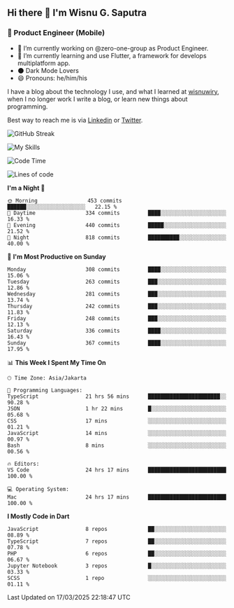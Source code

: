## Hi there 👋 I'm Wisnu G. Saputra

### :mobile_phone_off: Product Engineer (Mobile)

- 🔭 I’m currently working on @zero-one-group as Product Engineer.
- 🌱 I’m currently learning and use Flutter, a framework for develops multiplatform app.
- 🌑 Dark Mode Lovers
- 😄 Pronouns: he/him/his

I have a blog about the technology I use, and what I learned at [wisnuwiry](https://wisnuwiry.space/), when I no longer work I write a blog, or learn new things about programming.

Best way to reach me is via [Linkedin](https://www.linkedin.com/in/wisnu-saputra/) or [Twitter](https://twitter.com/wisnuwiry).

![GitHub Streak](https://streak-stats.demolab.com?user=wisnuwiry&theme=dark&hide_border=true)

![My Skills](https://skillicons.dev/icons?i=dart,flutter,kotlin,swift,go,js,css,neovim,git,linux&perline=5)

<!--START_SECTION:waka-->
![Code Time](http://img.shields.io/badge/Code%20Time-1%2C765%20hrs%2043%20mins-blue)

![Lines of code](https://img.shields.io/badge/From%20Hello%20World%20I%27ve%20Written-4.0%20million%20lines%20of%20code-blue)

**I'm a Night 🦉** 

```text
🌞 Morning                453 commits         ██████░░░░░░░░░░░░░░░░░░░   22.15 % 
🌆 Daytime                334 commits         ████░░░░░░░░░░░░░░░░░░░░░   16.33 % 
🌃 Evening                440 commits         █████░░░░░░░░░░░░░░░░░░░░   21.52 % 
🌙 Night                  818 commits         ██████████░░░░░░░░░░░░░░░   40.00 % 
```
📅 **I'm Most Productive on Sunday** 

```text
Monday                   308 commits         ████░░░░░░░░░░░░░░░░░░░░░   15.06 % 
Tuesday                  263 commits         ███░░░░░░░░░░░░░░░░░░░░░░   12.86 % 
Wednesday                281 commits         ███░░░░░░░░░░░░░░░░░░░░░░   13.74 % 
Thursday                 242 commits         ███░░░░░░░░░░░░░░░░░░░░░░   11.83 % 
Friday                   248 commits         ███░░░░░░░░░░░░░░░░░░░░░░   12.13 % 
Saturday                 336 commits         ████░░░░░░░░░░░░░░░░░░░░░   16.43 % 
Sunday                   367 commits         ████░░░░░░░░░░░░░░░░░░░░░   17.95 % 
```


📊 **This Week I Spent My Time On** 

```text
🕑︎ Time Zone: Asia/Jakarta

💬 Programming Languages: 
TypeScript               21 hrs 56 mins      ███████████████████████░░   90.28 % 
JSON                     1 hr 22 mins        █░░░░░░░░░░░░░░░░░░░░░░░░   05.68 % 
CSS                      17 mins             ░░░░░░░░░░░░░░░░░░░░░░░░░   01.21 % 
JavaScript               14 mins             ░░░░░░░░░░░░░░░░░░░░░░░░░   00.97 % 
Bash                     8 mins              ░░░░░░░░░░░░░░░░░░░░░░░░░   00.56 % 

🔥 Editors: 
VS Code                  24 hrs 17 mins      █████████████████████████   100.00 % 

💻 Operating System: 
Mac                      24 hrs 17 mins      █████████████████████████   100.00 % 
```

**I Mostly Code in Dart** 

```text
JavaScript               8 repos             ██░░░░░░░░░░░░░░░░░░░░░░░   08.89 % 
TypeScript               7 repos             ██░░░░░░░░░░░░░░░░░░░░░░░   07.78 % 
PHP                      6 repos             ██░░░░░░░░░░░░░░░░░░░░░░░   06.67 % 
Jupyter Notebook         3 repos             █░░░░░░░░░░░░░░░░░░░░░░░░   03.33 % 
SCSS                     1 repo              ░░░░░░░░░░░░░░░░░░░░░░░░░   01.11 % 
```




 Last Updated on 17/03/2025 22:18:47 UTC
<!--END_SECTION:waka-->
